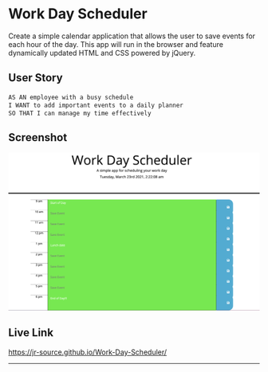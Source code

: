 # Work Day Scheduler

Create a simple calendar application that allows the user to save events for each hour of the day. This app will run in the browser and feature dynamically updated HTML and CSS powered by jQuery.

## User Story

```
AS AN employee with a busy schedule
I WANT to add important events to a daily planner
SO THAT I can manage my time effectively
```

## Screenshot
![SCREENSHOT](assets/images/dailyplanner.png)

## Live Link

https://jr-source.github.io/Work-Day-Scheduler/

- - -